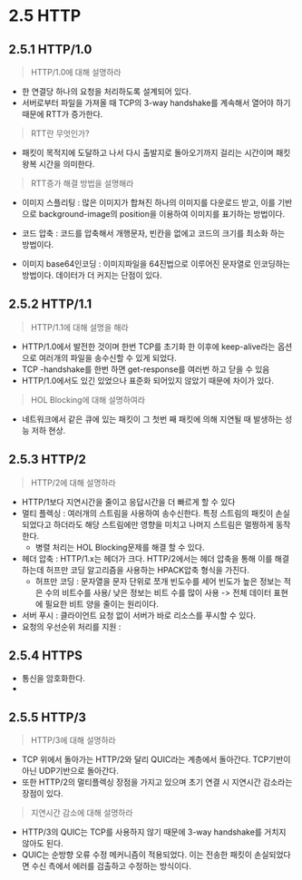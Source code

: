 # 2.5 HTTP

## 2.5.1 HTTP/1.0

> HTTP/1.0에 대해 설명하라 

- 한 연결당 하나의 요청을 처리하도록 설계되어 있다. 
- 서버로부터 파일을 가져올 때 TCP의 3-way handshake를 계속해서 열어야 하기 때문에 RTT가 증가한다. 

> RTT란 무엇인가?

- 패킷이 목적지에 도달하고 나서 다시 출발지로 돌아오기까지 걸리는 시간이며 패킷 왕복 시간을 의미한다.

> RTT증가 해결 방법을 설명해라 

- 이미지 스플리팅 : 많은 이미지가 합쳐진 하나의 이미지를 다운로드 받고, 이를 기반으로 background-image의 position을 이용하여 이미지를 표기하는 방법이다. 

- 코드 압축 : 코드를 압축해서 개행문자, 빈칸을 없에고 코드의 크기를 최소화 하는 방법이다. 

- 이미지 base64인코딩 : 이미지파일을 64진법으로 이루어진 문자열로 인코딩하는 방법이다. 데이터가 더 커지는 단점이 있다. 


## 2.5.2 HTTP/1.1

> HTTP/1.1에 대해 설명을 해라 

- HTTP/1.0에서 발전한 것이며 한번 TCP를 초기화 한 이후에 keep-alive라는 옵션으로 여러개의 파일을 송수신할 수 있게 되었다. 
- TCP -handshake를 한번 하면 get-response를 여러번 하고 닫을 수 있음 
- HTTP/1.0에서도 있긴 있었으나 표준화 되어있지 않았기 때문에 차이가 있다. 


> HOL Blocking에 대해 설명하여라 

- 네트워크에서 같은 큐에 있는 패킷이 그 첫번 째 패킷에 의해 지연될 때 발생하는 성능 저하 현상. 


## 2.5.3 HTTP/2

> HTTP/2에 대해 설명하라 

- HTTP/1보다 지연시간을 줄이고 응답시간을 더 빠르게 할 수 있다
- 멀티 플렉싱 : 여러개의 스트림을 사용하여 송수신한다. 특정 스트림의 패킷이 손실되었다고 하더라도 해당 스트림에만 영향을 미치고 나머지 스트림은 멀쩡하게 동작한다. 
  - 병렬 처리는 HOL Blocking문제를 해결 할 수 있다. 
- 헤더 압축 : HTTP/1.x는 헤더가 크다. HTTP/2에서는 헤더 압축을 통해 이를 해결하는데 허프만 코딩 알고리즘을 사용하는 HPACK압축 형식을 가진다. 
  - 허프만 코딩 : 문자열을 문자 단위로 쪼개 빈도수를 세어 빈도가 높은 정보는 적은 수의 비트수를 사용/ 낮은 정보는 비트 수를 많이 사용 -> 전체 데이터 표현에 필요한 비트 양을 줄이는 원리이다. 
- 서버 푸시 : 클라이언트 요청 없이 서버가 바로 리소스를 푸시할 수 있다. 
- 요청의 우선순위 처리를 지원 : 


## 2.5.4 HTTPS

- 통신을 암호화한다. 
- 

## 2.5.5 HTTP/3

> HTTP/3에 대해 설명하라 

- TCP 위에서 돌아가는 HTTP/2와 달리 QUIC라는 계층에서 돌아간다. TCP기반이 아닌 UDP기반으로 돌아간다. 
- 또한 HTTP/2의 멀티플렉싱 장점을 가지고 있으며 초기 연결 시 지연시간 감소라는 장점이 있다. 

> 지연시간 감소에 대해 설명하라 

- HTTP/3의 QUIC는 TCP를 사용하지 않기 때문에 3-way handshake를 거치지 않아도 된다. 
- QUIC는 순방향 오류 수정 메커니즘이 적용되었다. 이는 전송한 패킷이 손실되었다면 수신 측에서 에러를 검출하고 수정하는 방식이다. 